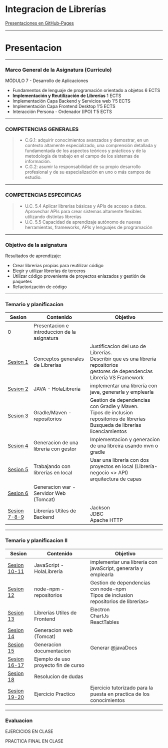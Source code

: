 # Integracion de Librerías

[Presentaciones en GitHub-Pages](https://jlportus.github.io/ClasesIntegracionLibrerias/)

---

# Presentacion

---

### Marco General de la Asignatura (Currículo)

MÓDULO 7 - Desarrollo de Aplicaciones

- Fundamentos de lenguaje de programación orientado a objetos 6 ECTS
- **Implementación y Reutilización de Librerías** 1 ECTS
- Implementación Capa Backend y Servicios web 1'5 ECTS
- Implementación Capa Frontend Desktop 1'5 ECTS
- Interacción Persona - Ordenador (IPO) 1'5 ECTS

---

### COMPETENCIAS GENERALES

> - C.G.1: adquirir conocimientos avanzados y demostrar, en un contexto altamente especializado, una comprensión detallada y fundamentada de los aspectos teóricos y prácticos y de la metodología de trabajo en el campo de los sistemas de información.
> - C.G.2: asumir la responsabilidad de su propio desarrollo profesional y de su especialización en uno o más campos de estudio.

---

### COMPETENCIAS ESPECIFICAS

> - U.C. 5.4 Aplicar librerías básicas y APIs de acceso a datos. Aprovechar APIs para crear sistemas altamente flexibles utilizando distintas librerías
> - U.C. 5.5 Capacidad de aprendizaje autónomo de nuevas herramientas, frameworks, APIs y lenguajes de programación

---

### Objetivo de la asignatura

Resultados de aprendizaje:

- Crear librerías propias para reutilizar código
- Elegir y utilizar librerías de terceros
- Utilizar código proveniente de proyectos enlazados y gestión de paquetes
- Refactorización de código

---

### Temario y planificacion

| Sesion                                        | Contenido                                    | Objetivo                                                                                                                                           |
| --------------------------------------------- | -------------------------------------------- | -------------------------------------------------------------------------------------------------------------------------------------------------- |
| 0                                             | Presentacion e introduccion de la asignatura |                                                                                                                                                    |
| <a href="./sesion1.html">Sesion 1</a>         | Conceptos generales de Librerías             | Justificacion del uso de Librerías. <br/> Describir que es una librería<br/>repositorios<br/> gestores de dependencias<br/> Librería VS Framework  |
| <a href="./sesion2.html">Sesion 2</a>         | JAVA - HolaLibrería                          | implementar una librería con java, generarla y emplearla                                                                                           |
| <a href="./sesion3.html">Sesion 3</a>         | Gradle/Maven - repositorios                  | Gestion de dependencias con Gradle y Maven. <br/>Tipos de inclusion<br/> repositorios de librerías<br/> Busqueda de librerías<br/> licenciamientos |
| <a href="./sesion4.html">Sesion 4</a>         | Generacion de una librería con gestor        | Implementacion y generacion de una libreira usando mvn o gradle                                                                                    |
| <a href="./sesion5.html">Sesion 5</a>         | Trabajando con librerías en local            | Usar una librería con dos proyectos en local (Librería-negocio <> API)<br/> arquitectura de capas                                                  |
| <a href="./sesion6.html">Sesion 6</a>         | Generacion war - Servidor Web (Tomcat)       |                                                                                                                                                    |
| <a href="./sesion7-8-9.html">Sesion 7-8-9</a> | Librerías Utiles de Backend                  | Jackson<br/> JDBC<br/> Apache HTTP                                                                                                                 |

---

### Temario y planificacion II

| Sesion                                        | Contenido                                    | Objetivo                                                                                                                                           |
| --------------------------------------------- | -------------------------------------------- | -------------------------------------------------------------------------------------------------------------------------------------------------- |
| <a href="./sesion10-11.html">Sesion 10-11</a> | JavaScript - HolaLibrería                    | implementar una librería con javaScript, generarla y emplearla                                                                                     |
| <a href="./sesion12.html">Sesion 12</a>       | node-npm - repositorios                      | Gestion de dependencias con node-npm<br/> Tipos de inclusion<br/> repositorios de librerías>                                                       |
| <a href="./sesion13.html">Sesion 13</a>       | Librerías Utiles de Frontend                 | Electron <br/>ChartJs<br/>ReactTables                                                                                                              |
| <a href="./sesion14.html">Sesion 14</a>       | Generacion web (Tomcat)                      |                                                                                                                                                    |
| <a href="./sesion15.html">Sesion 15</a>       | Generacion documentacion                     | Generar @javaDocs                                                                                                                                  |
| <a href="./sesion16-17.html">Sesion 16-17</a> | Ejemplo de uso proyecto fin de curso         |                                                                                                                                                    |
| <a href="./sesion18.html">Sesion 18</a>       | Resolucion de dudas                          |                                                                                                                                                    |
| <a href="./sesion19-20.html">Sesion 19-20</a> | Ejercicio Practico                           | Ejercicio tutorizado para la puesta en practica de los conocimientos                                                                               |

---

### Evaluacion

EJERCICIOS EN CLASE

PRACTICA FINAL EN CLASE
